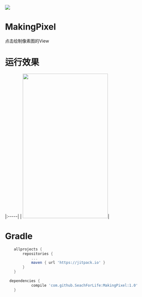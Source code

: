 [![](https://www.jitpack.io/v/SeachForLife/MakingPixel.svg)](https://www.jitpack.io/#SeachForLife/MakingPixel)

# MakingPixel
点击绘制像素图的View

# 运行效果

|:-----|
| <img src="GIF/MakingPixel.gif" width="280" height="475" />|

# Gradle

```groovy
	allprojects {
		repositories {
			...
			maven { url 'https://jitpack.io' }
		}
	}
  
  dependencies {
	        compile 'com.github.SeachForLife:MakingPixel:1.0'
	}

```
